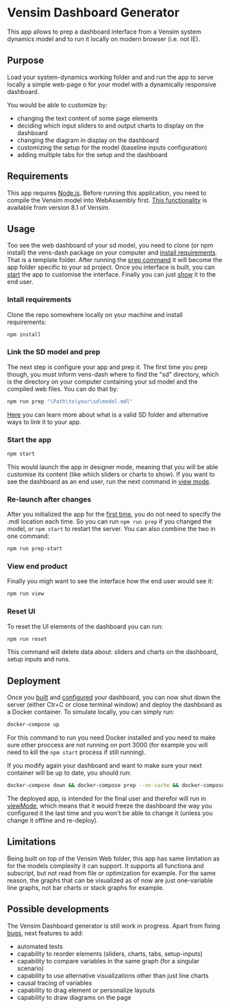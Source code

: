 # Vensim Dashboard Generator

This app allows to prep a dashboard interface from a Vensim system dynamics model and to run it locally on modern browser (i.e. not IE).

## Purpose
Load your system-dynamics working folder and and run the app to serve locally a simple web-page o for your model with a dynamically responsive dashboard.

You would be able to customize by:
* changing the text content of some page elements
* deciding which input sliders to and output charts to display on the dashboard
* changing the diagram in display on the dashboard
* customizing the setup for the model (baseline inputs configuration)
* adding multiple tabs for the setup and the dashboard

## Requirements

This app requires [Node.js](https://nodejs.org/). Before running this application, you need to compile the Vensim model into WebAssembly first. [This functionality](#https://www.vensim.com/documentation/publishing-a-model-to-the-inte.html) is available from version 8.1 of Vensim.

## Usage

Too see the web dashboard of your sd model, you need to clone (or npm install) the vens-dash package on your computer and [install requirements](#install-requirements). That is a template folder. After running the [prep command](#link-the-sd-model-and-prep) it will become the app folder specific to your sd project. Once you interface is built, you can [start](#-start-the-app) the app to customise the interface. 
Finally you can just [show](#view-end-product) it to the end user.

### Intall requirements
Clone the repo somewhere locally on your machine and install requirements:
```bash
npm install
```

### Link the SD model and prep
The next step is configure your app and prep it. The first time you prep though, you must inform vens-dash where to find the "sd" directory, which is the directory on your computer containing your sd model and the compiled web files. You can do that by:

```bash
npm run prep "\Path\to\your\sd\model.mdl"
```
[Here](sd_path.md) you can learn more about what is a valid SD folder and alternative ways to link it to your app.

### Start the app
```bash
npm start
```
This would launch the app in designer mode, meaning that you will be able customise its content (like which sliders or charts to show). If you want to see the dashboard as an end user, run the next command in [view mode](#view-end-product).

### Re-launch after changes
After you initialized the app for the [first time](#link-the-sd-model), you do not need to specify the .mdl location each time. So you can run ```npm run prep``` if you changed the model, or ```npm start``` to restart the server. You can also combine the two in one command:

```bash
npm run prep-start
```

### View end product
Finally you migh want to see the interface how the end user would see it:
```bash
npm run view
```

### Reset UI
To reset the UI elements of the dashboard you can run:
```bash
npm run reset
```
This command will delete data about: sliders and charts on the dashboard, setup inputs and runs.


## Deployment
Once you [built](#Link-the-SD-model-and-prep) and [configured](#Start-the-app) your dashboard, you can now shut down the server (either Ctr+C or close terminal window) and deploy the dashboard as a Docker container. To simulate locally, you can simply run:

```bash
docker-compose up
```
For this command to run you need Docker installed and you need to make sure other proccess are not running on port 3000 (for example you will need to kill the `npm start` process if still running).

If you modify again your dashboard and want to make sure your next container will be up to date, you should run:

```bash
docker-compose down && docker-compose prep --no-cache && docker-compose up
```

The deployed app, is intended for the final user and therefor will run in [viewMode](#View-end-product), which means that it would freeze the dashboard the way you configured it the last time and you won't be able to change it (unless you change it offline and re-deploy).

## Limitations

Being built on top of the Vensim Web folder, this app has same limitation as for the models complexity it can support. It supports all functiona and subscript, but not read from file or optimization for example. For the same reason, the graphs that can be visualized as of now are just one-variable line graphs, not bar charts or stack graphs for example.

## Possible developments
The Vensim Dashboard generator is still work in progress. Apart from fixing [bugs](bugs.md), next features to add:
* automated tests
* capability to reorder elements (sliders, charts, tabs, setup-inputs)
* capability to compare variables in the same graph (for a singular scenario)
* capability to use alternative visualizations other than just line charts
* causal tracing of variables
* capability to drag element or personalize layouts
* capability to draw diagrams on the page

